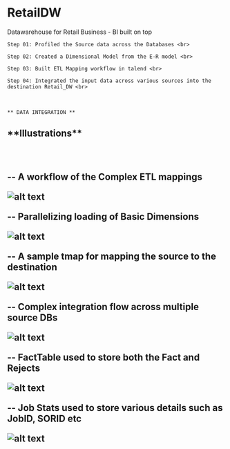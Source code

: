 # RetailDW
Datawarehouse for Retail Business - BI built on top
```
Step 01: Profiled the Source data across the Databases <br>

Step 02: Created a Dimensional Model from the E-R model <br>

Step 03: Built ETL Mapping workflow in talend <br>

Step 04: Integrated the input data across various sources into the destination Retail_DW <br>
```
<br>

```
** DATA INTEGRATION **
```
<h2> **Illustrations** <h2> <br>

-- A workflow of the Complex ETL mappings <br>

![alt text]( https://files.slack.com/files-pri/T8L8NFY75-FDDLTQTV5/download/completeworkflow.jpg "CompleteWorkFLow")

-- Parallelizing loading of Basic Dimensions <br>

![alt text]( https://files.slack.com/files-pri/T8L8NFY75-FDC1AQJMP/download/basicdim1.jpg "Basic Dim")

-- A sample tmap for mapping the source to the destination <br>

![alt text](https://files.slack.com/files-pri/T8L8NFY75-FDDLU1RFH/download/tmap.jpg "Sample Tmap")

-- Complex integration flow across multiple source DBs <br>

![alt text](https://files.slack.com/files-pri/T8L8NFY75-FDC1ASPB3/download/complexmapping.jpg "Complex map")

-- FactTable used to store both the Fact and Rejects <br>

![alt text](https://files.slack.com/files-pri/T8L8NFY75-FDCGEQMK5/download/factstoresales.jpg "Fact Reject")

-- Job Stats used to store various details such as JobID, SORID etc

![alt text](https://files.slack.com/files-pri/T8L8NFY75-FDCK5QFMG/download/job_stats.jpg "JobStats")
